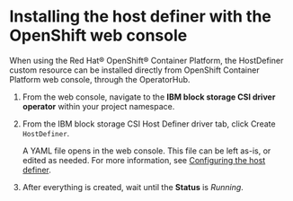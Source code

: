 # Installing the host definer with the OpenShift web console

When using the Red Hat® OpenShift® Container Platform, the HostDefiner custom resource can be installed directly from OpenShift Container Platform web console, through the OperatorHub. 

1. From the web console, navigate to the **IBM block storage CSI driver operator** within your project namespace.

2. From the IBM block storage CSI Host Definer driver tab, click Create `HostDefiner`.

    A YAML file opens in the web console. This file can be left as-is, or edited as needed. For more information, see [Configuring the host definer](../configuration/configuring_hostdefiner.md).

3. After everything is created, wait until the **Status** is _Running_.